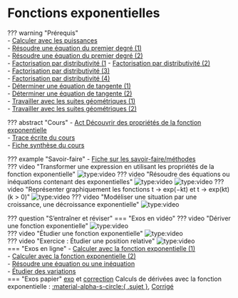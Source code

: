 # Fonctions exponentielles

??? warning "Prérequis"  
    - [Calculer avec les puissances](https://numeres.net/9782210112568/res/9782210112568-ht5-maths-1re-sesam/index2.html?graphe=5d21eaf5b0b0e021d8bbd15c)  
    - [Résoudre une équation du premier degré (1)](https://numeres.net/9782210112568/res/9782210112568-ht5-maths-1re-sesam/index2.html?graphe=599aa696b4649c7d956f6157)  
    - [Résoudre une équation du premier degré (2)](https://numeres.net/9782210112568/res/9782210112568-ht5-maths-1re-sesam/index2.html?graphe=599ae5c8eaf4117d9ba5b0e4)  
    - [Factorisation par distributivité (1](https://numeres.net/9782210112568/res/9782210112568-ht5-maths-1re-sesam/index2.html?graphe=599bd690b4649c7d956f6167)
    - [Factorisation par distributivité (2)](https://numeres.net/9782210112568/res/9782210112568-ht5-maths-1re-sesam/index2.html?graphe=599bda72eaf4117d9ba5b0f3)  
    - [Factorisation par distributivité (3)](https://numeres.net/9782210112568/res/9782210112568-ht5-maths-1re-sesam/index2.html?graphe=599befeeeaf4117d9ba5b0f6)  
    - [Factorisation par distributivité (4)](https://numeres.net/9782210112568/res/9782210112568-ht5-maths-1re-sesam/index2.html?graphe=599bf117b4649c7d956f6168)  
    - [Déterminer une équation de tangente (1)](https://numeres.net/9782210112568/res/9782210112568-ht5-maths-1re-sesam/index2.html?graphe=5ba8ded60b5a6e7a623cc2fb)  
    - [Déterminer une équation de tangente (2)](https://numeres.net/9782210112568/res/9782210112568-ht5-maths-1re-sesam/index2.html?graphe=5b98f6892476a6514499be4f)  
    - [Travailler avec les suites géométriques (1)](https://numeres.net/9782210112568/res/9782210112568-ht5-maths-1re-sesam/index2.html?graphe=91382)  
    - [Travailler avec les suites géométriques (2)](https://numeres.net/9782210112568/res/9782210112568-ht5-maths-1re-sesam/index2.html?graphe=91388)    

??? abstract "Cours"
    - [Act Découvrir des propriétés de la fonction exponentielle](http://kawazoo.free.fr/premiere/activites/chap11_ACT.pdf)  
    - [Trace écrite du cours](http://kawazoo.free.fr/premiere/cours_exercices/diapo_fonctions_expo_pdf.pdf)  
    - [Fiche synthèse du cours](http://kawazoo.free.fr/premiere/cours_exercices/Chap11_synth_cours.JPG)    

??? example "Savoir-faire"
    - [Fiche sur les savoir-faire/méthodes](http://kawazoo.free.fr/premiere/cours_exercices/fct_exp.pdf)  
    ??? video "Transformer une expression en utilisant les propriétés de la fonction exponentielle"
        ![type:video](https://www.youtube.com/embed/qDFjeFyA_OY)
    ??? video "Résoudre des équations ou inéquations contenant des exponentielles"
        ![type:video](https://www.youtube.com/embed/dA73-HT-I_Y)
        ![type:video](https://www.youtube.com/embed/d28Fb-zBe4Y)
    ??? video "Représenter graphiquement les fonctions t → exp(−kt) et t → exp(kt) (k > 0)"
        ![type:video](https://www.youtube.com/embed/lsLQwiB9Nrg)
    ??? video "Modéliser une situation par une croissance, une décroissance exponentielle"
        ![type:video](https://www.youtube.com/embed/lsLQwiB9Nrg)

??? question "S’entraîner et réviser"
    === "Exos en vidéo"
        ??? video "Dériver une fonction exponentielle"
            ![type:video](https://www.youtube.com/embed/XcMePHk6Ilk)  
        ??? video "Étudier une fonction exponentielle"
            ![type:video](https://www.youtube.com/embed/_MA1aW8ldjo)  
        ??? video "Exercice : Étudier une position relative"
            ![type:video](https://www.youtube.com/embed/RA4ygCl3ViE)  
    === "Exos en ligne"
        - [Calculer avec la fonction exponentielle (1)](https://numeres.net/9782210112568/res/9782210112568-ht5-maths-1re-sesam/index2.html?graphe=5d24fe5170dffc21dad32b5a)  
        - [Calculer avec la fonction exponentielle (2)](https://numeres.net/9782210112568/res/9782210112568-ht5-maths-1re-sesam/index2.html?graphe=5d263e3f70dffc21dad32b60)  
        - [Résoudre une équation ou une inéquation](https://numeres.net/9782210112568/res/9782210112568-ht5-maths-1re-sesam/index2.html?graphe=5d31840870dffc21dad33d9a)  
        - [Étudier des variations](https://numeres.net/9782210112568/res/9782210112568-ht5-maths-1re-sesam/index2.html?graphe=5d373df43e72834de6d5d411)  
    === "Exos papier"
        [exo](http://kawazoo.free.fr/premiere/revisions/fct_expoE.pdf) et [correction](http://kawazoo.free.fr/premiere/revisions/fct_expoEC.pdf)
        Calculs de dérivées avec la fonction exponentielle : [:material-alpha-s-circle:{ .sujet }](http://www.mathgm.fr/images/documents/terminale/revisions/fct_expoE0.pdf), [Corrigé](http://www.mathgm.fr/images/documents/terminale/revisions/fct_expoE0C.pdf) 
